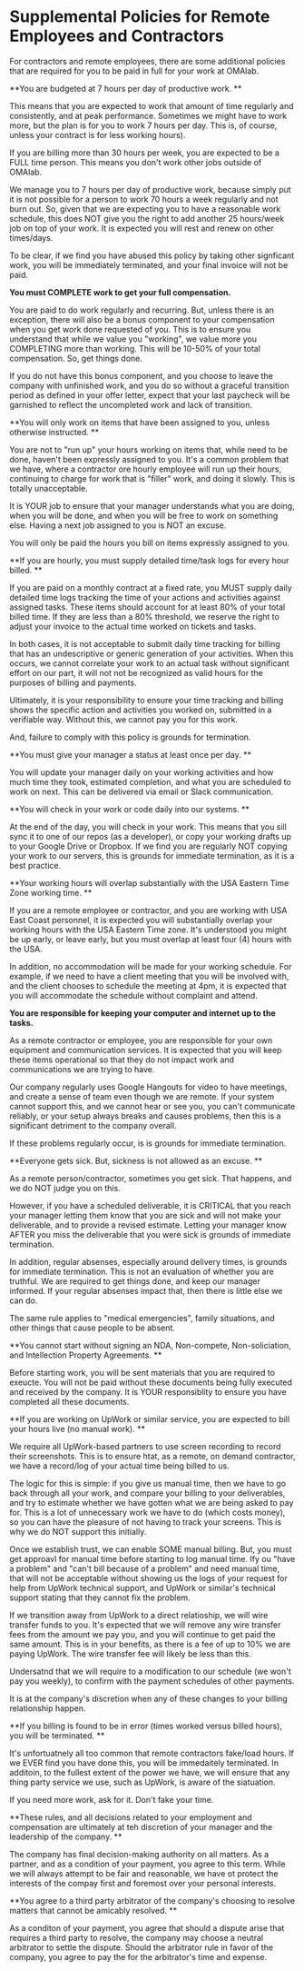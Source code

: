 # Supplemental Policies for Remote Employees and Contractors

For contractors and remote employees, there are some additional policies that are required for you to be paid in full for your work at OMAlab.  

**You are budgeted at 7 hours per day of productive work. **

This means that you are expected to work that amount of time regularly and consistently, and at peak performance. Sometimes we might have to work more, but the plan is for you to work 7 hours per day. This is, of course, unless your contract is for less working hours\). 

If you are billing more than 30 hours per week, you are expected to be a FULL time person. This means you don't work other jobs outside of OMAlab.  

We manage you to 7 hours per day of productive work, because simply put it is not possible for a person to work 70 hours a week regularly and not burn out. So, given that we are expecting you to have a reasonable work schedule, this does NOT give you the right to add another 25 hours/week job on top of your work. It is expected you will rest and renew on other times\/days. 

To be clear, if we find you have abused this policy by taking other signficant work, you will be immediately terminated, and your final invoice will not be paid. 

**You must COMPLETE work to get your full compensation.**

You are paid to do work regularly and recurring. But, unless there is an exception, there will also be a bonus component to your compensation when you get work done requested of you. This is to ensure you understand that while we value you "working", we value more you COMPLETING more than working. This will be 10-50% of your total compensation. So, get things done. 

If you do not have this bonus component, and you choose to leave the company with unfinished work, and you do so without a graceful transition period as defined in your offer letter, expect that your last paycheck will be garnished to reflect the uncompleted work and lack of transition. 

**You will only work on items that have been assigned to you, unless otherwise instructed. **

You are not to "run up" your hours working on items that, while need to be done, haven't been expressly assigned to you. It's a common problem that we have, where a contractor ore hourly employee will run up their hours, continuing to charge for work that is "filler" work, and doing it slowly. This is totally unacceptable. 

It is YOUR job to ensure that your manager understands what you are doing, when you will be done, and when you will be free to work on something else.  Having a next job assigned to you is NOT an excuse.  

You will only be paid the hours you bill on items expressly assigned to you. 

**If you are hourly, you must supply detailed time\/task logs for every hour billed.  **

If you are paid on a monthly contract at a fixed rate, you MUST supply daily detailed time logs tracking the time of your actions and activities against assigned tasks. These items should account for at least 80% of your total billed time. If they are less than a 80% threshold, we reserve the right to adjust your invoice to the actual time worked on tickets and tasks.  

In both cases, it is not acceptable to submit daily time tracking for billing that has an undescriptive or generic generation of your activities. When this occurs, we cannot correlate your work to an actual task without significant effort on our part, it will not not be recognized as valid hours for the purposes of billing and payments. 

Ultimately, it is your responsibility to ensure your time tracking and billing shows the specific action and activities you worked on, submitted in a verifiable way. Without this, we cannot pay you for this work. 

And, failure to comply with this policy is grounds for termination.  

**You must give your manager a status at least once per day. **

You will update your manager daily on your working activities and how much time they took, estimated completion, and what you are scheduled to work on next. This can be delivered via email or Slack communication. 

**You will check in your work or code daily into our systems. **

At the end of the day, you will check in your work. This means that you sill sync it to one of our repos \(as a developer\), or copy your working drafts up to your Google Drive or Dropbox. If we find you are regularly NOT copying your work to our servers, this is grounds for immediate termination, as it is a best practice. 

**Your working hours will overlap substantially with the USA Eastern Time Zone working time. **

If you are a remote employee or contractor, and you are working with USA East Coast personnel, it is expected you will substantially overlap your working hours with the USA Eastern Time zone. It's understood you might be up early, or leave early, but you must overlap at least four \(4\) hours with the USA. 

In addition, no accommodation will be made for your working schedule. For example, if we need to have a client meeting that you will be involved with, and the client chooses to schedule the meeting at 4pm, it is expected that you will accommodate the schedule without complaint and attend.  

**You are responsible for keeping your computer and internet up to the tasks.**

As a remote contractor or employee, you are responsible for your own equipment and communication services. It is expected that you will keep these items operational so that they do not impact work and communications we are trying to have.

Our company regularly uses Google Hangouts for video to have meetings, and create a sense of team even though we are remote. If your system cannot support this, and we cannot hear or see you, you can't communicate reliably, or your setup always breaks and causes problems, then this is a significant detriment to the company overall.  

If these problems regularly occur, is is grounds for immediate termination. 

**Everyone gets sick. But, sickness is not allowed as an excuse. **

As a remote person\/contractor, sometimes you get sick. That happens, and we do NOT judge you on this. 

However, if you have a scheduled deliverable, it is CRITICAL that you reach your manager letting them know that you are sick and will not make your deliverable, and to provide a revised estimate. Letting your manager know AFTER you miss the deliverable that you were sick is grounds of immediate termination. 

In addition, regular absenses, especially around delivery times, is grounds for immediate termination. This is not an evaluation of whether you are truthful. We are required to get things done, and keep our manager informed. If your regular absenses impact that, then there is little else we can do. 

The same rule applies to "medical emergencies", family situations, and other things that cause people to be absent. 

**You cannot start without signing an NDA, Non-compete, Non-soliciation, and Intellection Property Agreements. **

Before starting work, you will be sent materials that you are required to exeucte. You will not be paid without these documents being fully executed and received by the company. It is YOUR responsiblity to ensure you have completed all these documents. 

**If you are working on UpWork or similar service, you are expected to bill your hours live \(no manual work\). **

We require all UpWork-based partners to use screen recording to record their screenshots. This is to ensure htat, as a remote, on demand contractor, we have a record\/log of your actual time being billed to us. 

The logic for this is simple: if you give us manual time, then we have to go back through all your work, and compare your billing to your deliverables, and try to estimate whether we have gotten what we are being asked to pay for. This is a lot of unnecessary work we have to do \(which costs money\), so you can have the pleasure of not having to track your screens. This is why we do NOT support this initially. 

Once we establish trust, we can enable  SOME manual billing. But, you must get approavl for manual time before starting to log manual time. Ify ou "have a problem" and "can't bill because of a problem" and need manual time, that will not be acceptable without showing us the logs of your request for help from UpWork technical support, and UpWork or similar's technical support stating that they cannot fix the problem.

If we transition away from UpWork to a direct relatioship, we will wire transfer funds to you. It's expected that we will remove any wire transfer fees from the amount we pay you, and you will continue to get paid the same amount. This is in your benefits, as there is a fee of up to 10% we are paying UpWork. The wire transfer fee will likely be less than this. 

Undersatnd that we will require to a modification to our schedule \(we won't pay you weekly\), to confirm with the payment schedules of other payments.  

It is at the company's discretion when any of these changes to your billing relationship happen.  

**If you billing is found to be in error \(times worked versus billed hours\), you will be terminated. **

It's unfortuatnely all too common that remote contractors fake\/load hours. If we EVER find you have done this, you will be immedaitely terminated. In additoin, to the fullest extent of the power we have, we will ensure that any thing party service we use, such as UpWork, is aware of the siatuation.  

If you need more work, ask for it. Don't fake your time. 

**These rules, and all decisions related to your employment and compensation are ultimately at teh discretion of your manager and the leadership of the company. **

The company has final decision-making authority on all matters. As a partner, and as a condition of your payment, you agree to this term.  While we will always attempt to be fair and reasonable, we have ot protect the interests of the compay first and foremost over your personal interests. 

**You agree to a third party arbitrator of the company's choosing to resolve matters that cannot be amicably resolved. **

As a conditon of your payment, you agree that should a dispute arise that requires a third party to resolve, the company may choose a neutral arbitrator to settle the dispute. Should the arbitrator rule in favor of the company, you agree to pay the for the arbitrator's time and expense. 

